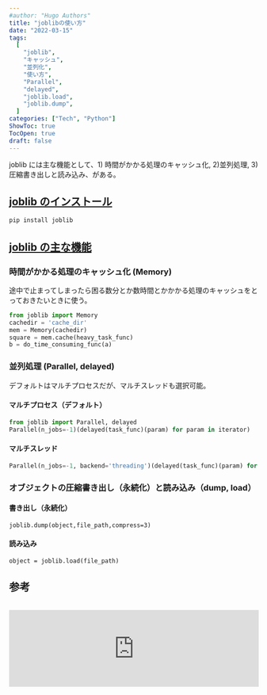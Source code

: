```yaml
---
#author: "Hugo Authors"
title: "joblibの使い方"
date: "2022-03-15"
tags:
  [
    "joblib",
    "キャッシュ",
    "並列化",
    "使い方",
    "Parallel",
    "delayed",
    "joblib.load",
    "joblib.dump",
  ]
categories: ["Tech", "Python"]
ShowToc: true
TocOpen: true
draft: false
---
```


joblib には主な機能として、1) 時間がかかる処理のキャッシュ化, 2)並列処理, 3)圧縮書き出しと読み込み、がある。

## [joblib のインストール](https://joblib.readthedocs.io/en/latest/installing.html)

```bash
pip install joblib
```

## [joblib の主な機能](https://joblib.readthedocs.io/en/latest/index.html#main-features)

### 時間がかかる処理のキャッシュ化 (Memory)

途中で止まってしまったら困る数分とか数時間とかかかる処理のキャッシュをとっておきたいときに使う。

```python
from joblib import Memory
cachedir = 'cache_dir'
mem = Memory(cachedir)
square = mem.cache(heavy_task_func)
b = do_time_consuming_func(a)
```

### 並列処理 (Parallel, delayed)

デフォルトはマルチプロセスだが、マルチスレッドも選択可能。

#### マルチプロセス（デフォルト）

```python
from joblib import Parallel, delayed
Parallel(n_jobs=-1)(delayed(task_func)(param) for param in iterator)
```

#### マルチスレッド

```python
Parallel(n_jobs=-1, backend='threading')(delayed(task_func)(param) for param in iterator)
```

### オブジェクトの圧縮書き出し（永続化）と読み込み（dump, load）

#### 書き出し（永続化）

```
joblib.dump(object,file_path,compress=3)
```

#### 読み込み

```
object = joblib.load(file_path)
```

## 参考

<iframe class="hatenablogcard" style="width:100%;height:155px;margin:15px 0;max-width:720px;" title="Joblib: running Python functions as pipeline jobs" src="https://hatenablog-parts.com/embed?url=https://joblib.readthedocs.io/en/latest/" frameborder="0" scrolling="no"></iframe>

